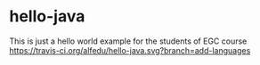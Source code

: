 # hello-java
This is just a hello world example for the students of EGC course
https://travis-ci.org/alfedu/hello-java.svg?branch=add-languages
